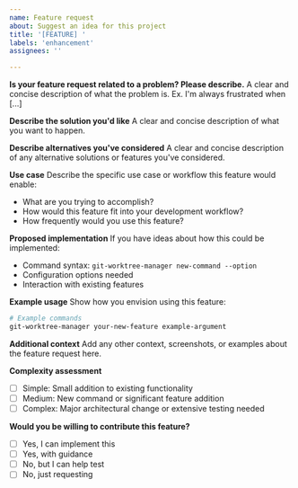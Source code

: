 ```yaml
---
name: Feature request
about: Suggest an idea for this project
title: '[FEATURE] '
labels: 'enhancement'
assignees: ''

---
```


**Is your feature request related to a problem? Please describe.**
A clear and concise description of what the problem is. Ex. I'm always frustrated when [...]

**Describe the solution you'd like**
A clear and concise description of what you want to happen.

**Describe alternatives you've considered**
A clear and concise description of any alternative solutions or features you've considered.

**Use case**
Describe the specific use case or workflow this feature would enable:
- What are you trying to accomplish?
- How would this feature fit into your development workflow?
- How frequently would you use this feature?

**Proposed implementation**
If you have ideas about how this could be implemented:
- Command syntax: `git-worktree-manager new-command --option`
- Configuration options needed
- Interaction with existing features

**Example usage**
Show how you envision using this feature:
```bash
# Example commands
git-worktree-manager your-new-feature example-argument
```

**Additional context**
Add any other context, screenshots, or examples about the feature request here.

**Complexity assessment**
- [ ] Simple: Small addition to existing functionality
- [ ] Medium: New command or significant feature addition  
- [ ] Complex: Major architectural change or extensive testing needed

**Would you be willing to contribute this feature?**
- [ ] Yes, I can implement this
- [ ] Yes, with guidance
- [ ] No, but I can help test
- [ ] No, just requesting